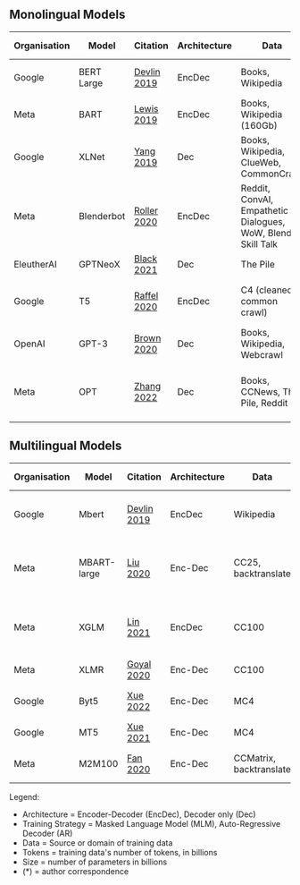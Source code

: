 ## Monolingual Models


Organisation | Model | Citation | Architecture | Data | Tokens (B) | Size (B) | Compute | Training Strategy
---|---|---|---|---|---|---|---|---
Google | BERT Large | [Devlin 2019](https://aclanthology.org/N19-1423.pdf) | EncDec | Books, Wikipedia | 3.3 | 0.34 | 64TPUs for 4 days | MLM, Next sentence prediction
Meta | BART | [Lewis 2019](https://arxiv.org/pdf/1910.13461.pdf) | EncDec | Books, Wikipedia (160Gb) |  | 0.4 | 64 TPU chips for 4 days | <details>MLM scheme where multiple tokens are masked with a single [MASK] token</details>
Google | XLNet | [Yang 2019](https://arxiv.org/pdf/1906.08237.pdf) | Dec | Books, Wikipedia, ClueWeb, CommonCrawl | 33 | 0.4 | 512 TPU v3 chips for 5 days | Permutation
Meta | Blenderbot | [Roller 2020](https://arxiv.org/pdf/2004.13637.pdf) | EncDec | Reddit, ConvAI, Empathetic Dialogues, WoW, Blended Skill Talk | 88.8 | 9.4B | 128 v100s ~3 weeks * | <details>MLM, 2 step; first retrieve then concatenate to input to generate a refined response</details>
EleutherAI | GPTNeoX | [Black 2021](https://arxiv.org/pdf/2204.06745.pdf) | Dec | The Pile | 420 | 20 | <details>twelve Supermicro AS-4124 GO-NART servers, each with eight NVIDIA A100-SXM4-40GB GPUs</details> | AR
Google | T5 | [Raffel 2020](https://arxiv.org/pdf/1910.10683.pdf) | EncDec | C4 (cleaned common crawl) | 34 | 11 | 1,024 TPU v3 chips for ? | <details>Combines pre-training followed by fine-tuning on multiple tasks using the same architecture</details>
OpenAI | GPT-3 | [Brown 2020](https://arxiv.org/pdf/2005.14165.pdf) | Dec | Books, Wikipedia, Webcrawl | 300 | 175 | 3.64 * 10^3 PetaFlops | AR
Meta | OPT | [Zhang 2022](https://arxiv.org/pdf/2205.01068.pdf) | Dec | Books, CCNews, The Pile, Reddit | 300 | 175B | 992 80GB A100 GPUs for 33 days | AR

## Multilingual Models



Organisation | Model | Citation | Architecture | Data | Tokens (B) | Size (B) | Compute | Training Strategy
---|---|---|---|---|---|---|---|---
Google | Mbert | [Devlin 2019](https://github.com/google-research/bert/blob/master/multilingual.md) | EncDec | Wikipedia | ? | 0.1 | 64TPUs for 4 days (bert estimate) | MLM, Next Sentence Prediction
Meta | MBART-large | [Liu 2020](https://arxiv.org/pdf/2001.08210.pdf) | Enc-Dec | CC25, backtranslate | ? | 0.6 | 256 Nvidia V100 GPUs for 18 days | MLM; (Bart training), sentence shuffling
Meta | XGLM | [Lin 2021](https://arxiv.org/pdf/2112.10668.pdf) | EncDec | CC100 | 500 | 7.5 | v100s | AR; Trained on mixture of monoligual texts
Meta | XLMR | [Goyal 2020](https://arxiv.org/pdf/1911.02116.pdf) | Enc-Dec | CC100 | 167 | 10.7 | ? | MLM
Google | Byt5 | [Xue 2022](https://arxiv.org/pdf/2105.13626.pdf) | Enc-Dec | MC4 | 6.4T | 12.9 | ? | Token free (byte level MT5)
Google | MT5 | [Xue 2021](https://arxiv.org/pdf/2010.11934.pdf) | Enc-Dec | MC4 | 6.4T | 13 | ? | MLM
Meta | M2M100 | [Fan 2020](https://arxiv.org/pdf/2010.11125.pdf) | Enc-Dec | CCMatrix, backtranslate | 7.5 parallel sentences; | 15.4 | "hundreds of GPUs" | AR

Legend:
- Architecture = Encoder-Decoder (EncDec), Decoder only (Dec)
- Training Strategy = Masked Language Model (MLM), Auto-Regressive Decoder (AR)
- Data = Source or domain of training data
- Tokens = training data's number of tokens, in billions
- Size = number of parameters in billions
- (*) = author correspondence

